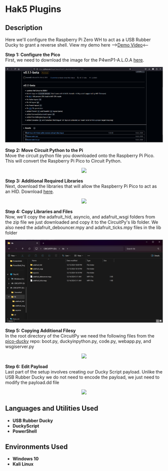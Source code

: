<h1>Hak5 Plugins</h1>

<h2>Description</h2>
Here we'll configure the Raspberry Pi Zero WH to act as a USB Rubber Ducky to grant a reverse shell. View my demo here --><a href="">Demo Video</a><--<br />

<b>Step 1: Configure the Pico</b><br/>
First, we need to download the image for the P4wnP1-A.L.O.A <a href="https://github.com/RoganDawes/P4wnP1_aloa/releases/tag/v0.1.1-beta">here</a>. 
<p align="center">
  <img src="./imgs/p4wn_pi.png"/>
</p>
<b>Step 2: Move Circuit Python to the Pi</b><br/>
Move the circuit python file you downloaded onto the Raspberry Pi Pico. This will convert the Raspberry Pi Pico to Circuit Python.
<p align="center">
  <img src="./imgs/circuit_pico.png"/>
</p>
<b>Step 3: Additional Required Libraries</b><br/>
Next, download the libraries that will allow the Raspberry Pi Pico to act as an HID. Download <a href="https://github.com/adafruit/Adafruit_CircuitPython_Bundle/releases/tag/20241214">here</a>. 
<p align="center">
  <img src="./imgs/libraries.png"/>
</p>
<b>Step 4: Copy Libraries and Files</b><br/>
Now, we'll copy the adafruit_hid, asyncio, and adafruit_wsgi folders from the zip file we just downloaded and copy it to the CircuitPy's lib folder. We also need the adafruit_debouncer.mpy and adafruit_ticks.mpy files in the lib folder
<p align="center">
  <img src="./imgs/additional_libraries.png"/>
</p>
<b>Step 5: Copying Additional Filesy</b><br/>
In the root directory of the CircuitPy we need the following files from the <a href="https://github.com/dbisu/pico-ducky/tree/main">pico-ducky</a> repo: boot.py, duckyinpython.py, code.py, webapp.py, and wsgiserver.py 
<p align="center">
  <img src="./imgs/additional_files.png"/>
</p>
<b>Step 6: Edit Payload</b><br/>
Last part of the setup involves creating our Ducky Script payload. Unlike the USB Rubber Ducky we do not need to encode the payload, we just need to modify the payload.dd file
<p align="center">
  <img src="./imgs/payload.png"/>
</p>
<h2>Languages and Utilities Used</h2>
 
- <b>USB Rubber Ducky</b>
- <b>DuckyScript</b>
- <b>PowerShell</b>

<h2>Environments Used </h2>

- <b>Windows 10</b>
- <b>Kali Linux</b>


<!--
 ```diff
- text in red
+ text in green
! text in orange
# text in gray
@@ text in purple (and bold)@@
```
--!>
